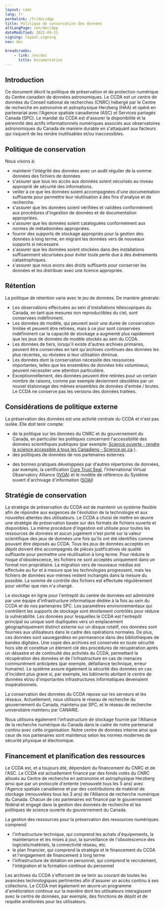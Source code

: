 ```yaml
---
layout: cadc
lang: fr
permalink: /fr/doc/dpp
title: Politique de conservation des données
altLangPage: /en/doc/dpp
dateModified: 2022-09-21
signing: layout.signing
nav: doc

breadcrumbs:
    - link: /en/doc
      title: Documentation
---
```


<h2>Introduction</h2>
<p>
    Ce document d&eacute;crit la politique de pr&eacute;servation et de protection num&eacute;rique du Centre canadien de donn&eacute;es astronomiques. Le CCDA 
    est un centre de donn&eacute;es du Conseil national de recherches (CNRC) h&eacute;berg&eacute; par le Centre de recherche en astronomie et astrophysique 
    Herzberg (HAA) et op&eacute;r&eacute; en partenariat avec l'Agence spatiale canadienne (ASC) et Services partag&eacute;s Canada (SPC). Le mandat du CCDA 
    est d'assurer la disponibilit&eacute; et la p&eacute;rennit&eacute; des actifs informationnels num&eacute;riques associ&eacute;s aux observatoires astronomiques du 
    Canada de mani&egrave;re durable en s'attaquant aux facteurs qui risquent de les rendre inutilisables et/ou inaccessibles.
</p>

<h2>Politique de conservation</h2>
<p>Nous visons &agrave;:</p>
<ul>
    <li>maintenir l'int&eacute;grit&eacute; des donn&eacute;es avec un audit r&eacute;gulier de la somme donn&eacute;es des fichiers de donn&eacute;es</li>
    <li>s'assurer que tous les acc&egrave;s aux donn&eacute;es soient s&eacute;curis&eacute;s au niveau appropri&eacute; de s&eacute;curit&eacute; des informations.</li>
    <li>veiller &agrave; ce que les donn&eacute;es soient accompagn&eacute;es d'une documentation suffisante pour permettre leur r&eacute;utilisation &agrave; des fins d'analyse et de recherche.</li>
    <li>s'assurer que les donn&eacute;es soient v&eacute;rifi&eacute;es et valid&eacute;es conform&eacute;ment aux proc&eacute;dures d'ingestion de donn&eacute;es et de documentation appropri&eacute;es.</li>
    <li>s'assurer que les donn&eacute;es soient catalogu&eacute;es conform&eacute;ment aux normes de m&eacute;tadonn&eacute;es appropri&eacute;es.</li>
    <li>fournir des supports de stockage appropri&eacute;s pour la gestion des donn&eacute;es &agrave; long terme, en migrant les donn&eacute;es vers de nouveaux supports si n&eacute;cessaire.</li>
    <li>s'assurer que les donn&eacute;es soient stock&eacute;es dans des installations suffisamment s&eacute;curis&eacute;es pour &eacute;viter toute perte due &agrave; des &eacute;v&eacute;nements catastrophiques.</li>
    <li>s'assurer que nous avons des droits suffisants pour conserver les donn&eacute;es et les distribuer avec une licence appropri&eacute;e.</li>
</ul>

<h2>R&eacute;tention</h2>
<p>La politique de r&eacute;tention varie avec le jeu de donn&eacute;es. De mani&egrave;re g&eacute;n&eacute;rale:</p>
<ul>
    <li>Les observations effectu&eacute;es au sein d'installations t&eacute;lescopiques du Canada, en tant que mesures non reproductibles du ciel, sont conserv&eacute;es ind&eacute;finiment.</li>
    <li>Les donn&eacute;es de mod&egrave;le, qui peuvent avoir une dur&eacute;e de conservation limit&eacute;e et peuvent être retir&eacute;es, mais &agrave; ce jour sont conserv&eacute;es ind&eacute;finiment car la capacit&eacute; de stockage a augment&eacute; plus rapidement que les jeux de donn&eacute;es de mod&egrave;le stock&eacute;s au sein du CCDA.</li>
    <li>Les donn&eacute;es de tiers, lorsqu'il existe d'autres archives primaires, peuvent être conserv&eacute;es en tant qu'archives continues des donn&eacute;es les plus r&eacute;centes, ou r&eacute;vis&eacute;es si leur utilisation diminue.</li>
    <li>Les donn&eacute;es dont la conservation n&eacute;cessite des ressources importantes, telles que les ensembles de donn&eacute;es tr&egrave;s volumineux, peuvent n&eacute;cessiter une attention particuli&egrave;re.</li>
    <li>Exceptionnellement, des donn&eacute;es peuvent être retir&eacute;es pour un certain nombre de raisons, comme par exemple deviennent obsol&egrave;tes par un nouvel &eacute;talonnage des mêmes ensembles de donn&eacute;es d'entr&eacute;e / brutes. Le CCDA ne conserve pas les versions des donn&eacute;es trait&eacute;es.</li>
</ul>

<h2>Consid&eacute;rations de politique externe</h2>
<p>La pr&eacute;servation des donn&eacute;es est une activit&eacute; centrale du CCDA et n'est pas isol&eacute;e. Elle doit tenir compte:</p>
<ul>
    <li>de la politique sur les donn&eacute;es du CNRC et du gouvernement du Canada, en particulier les politiques concernant 
        l'accessibilit&eacute; des donn&eacute;es scientifiques publiques (par exemple: <a href="https://science.gc.ca/eic/site/063.nsf/eng/h_98054.html">Science 
            ouverte - rendre la science accessible &agrave; tous les Canadiens - Science.gc.ca</a> ).</li>
    <li>des politiques de donn&eacute;es de nos partenaires externes</li>
    <li><p data-renderer-start-pos="3280">des bonnes pratiques d&eacute;velopp&eacute;es par d'autres r&eacute;pertoires de donn&eacute;es, par exemple, 
        la certification <a href="https://www.coretrustseal.org/">Core Trust Seal</a>, l'International Virtual Observatory 
        Alliance (<a href="https://ivoa.net">IVOA</a>) et le mod&egrave;le de r&eacute;f&eacute;rence du Syst&egrave;me ouvert d'archivage 
        d'information (<a href="https://www.iso.org/fr/standard/57284.html">SOAI</a>)</li>
</ul>

<h2>Strat&eacute;gie de conservation</h2>
<p>
    La strat&eacute;gie de pr&eacute;servation du CCDA est de maintenir un syst&egrave;me flexible afin de r&eacute;pondre aux exigences de l'&eacute;volution de la technologie et aux nouvelles attentes des utilisateurs. Le CCDA a choisi de mettre en œuvre une strat&eacute;gie de pr&eacute;servation bas&eacute;e sur des formats de fichiers ouverts et disponibles. La même proc&eacute;dure d'ingestion est utilis&eacute;e pour toutes les ressources de donn&eacute;es et aucun jugement n'est port&eacute; sur la valeur scientifique des jeux de donn&eacute;es une fois qu'ils ont &eacute;t&eacute; identifi&eacute;s comme pouvant être d&eacute;pos&eacute;s au CCDA. Tous les jeux de donn&eacute;es accept&eacute;s en d&eacute;p&ocirc;t doivent être accompagn&eacute;s de pi&egrave;ces justificatives de qualit&eacute; suffisante pour permettre une r&eacute;utilisation &agrave; long terme. Pour r&eacute;duire le risque d'obsolescence, les fichiers ne sont accept&eacute;s uniquement dans un format non propri&eacute;taire.
    La migration vers de nouveaux m&eacute;dias est effectu&eacute;e au fur et &agrave; mesure que les technologies progressent, mais les fichiers de donn&eacute;es eux-mêmes restent inchang&eacute;s dans la mesure du possible. La somme de contr&ocirc;le des fichiers est effectu&eacute;e r&eacute;guli&egrave;rement pour v&eacute;rifier que rien n'a chang&eacute;.
</p>
<p>
    Le stockage en ligne pour l'entrep&ocirc;t du centre de donn&eacute;es est administr&eacute; par une &eacute;quipe d'infrastructure informatique d&eacute;di&eacute;e &agrave; la fois au sein du CCDA et de nos partenaires SPC. Les param&egrave;tres environnementaux qui contr&ocirc;lent les supports de stockage sont &eacute;troitement contr&ocirc;l&eacute;s pour r&eacute;duire la vuln&eacute;rabilit&eacute;. Les donn&eacute;es pour lesquelles le CCDA est l'entrep&ocirc;t principal ou unique sont dupliqu&eacute;es vers un emplacement g&eacute;ographiquement distinct externe sur un disque rotatif, ces donn&eacute;es sont fournies aux utilisateurs dans le cadre des op&eacute;rations normales. De plus, ces donn&eacute;es sont sauvegard&eacute;es en permanence dans des biblioth&egrave;ques de bandes digitales. Une copie des archives est conserv&eacute;e en toute s&eacute;curit&eacute; hors site et constitue un &eacute;l&eacute;ment cl&eacute; des proc&eacute;dures de r&eacute;cup&eacute;ration apr&egrave;s un d&eacute;sastre et de continuit&eacute; des activit&eacute;s du CCDA, permettant la r&eacute;cup&eacute;ration des donn&eacute;es et de l'infrastructure en cas de menaces commun&eacute;ment anticip&eacute;es (par exemple, d&eacute;faillance technique, erreur humaine). Le syst&egrave;me assure &eacute;galement la s&eacute;curit&eacute; des donn&eacute;es en cas d'incident plus grave si, par exemple, les bâtiments abritant le centre de donn&eacute;es et/ou d'importantes infrastructures informatiques devenaient inop&eacute;rationnels.
</p>
<p>
    La conservation des donn&eacute;es du CCDA repose sur les serveurs et les r&eacute;seaux. Actuellement, nous utilisons le r&eacute;seau de recherche du gouvernement du Canada, maintenu par SPC, et le r&eacute;seau de recherche universitaire maintenu par CANARIE.
</p> 
<p>
    Nous utilisons &eacute;galement l'infrastructure de stockage fournie par l'Alliance de la recherche num&eacute;rique du Canada dans le cadre de notre partenariat continu avec cette organisation. Notre centre de donn&eacute;es interne ainsi que ceux de nos partenaires sont maintenus selon les normes modernes de s&eacute;curit&eacute; physique et &eacute;lectronique.
</p>

<h2>Financement et planification des ressources</h2>
<p>
    Le CCDA est, et a toujours &eacute;t&eacute;, d&eacute;pendant du financement du CNRC et de l'ASC. Le CCDA est actuellement financ&eacute; par des fonds vot&eacute;s du CNRC allou&eacute;s au Centre de recherche en astronomie et astrophysique Herzberg ainsi que par un protocole d'entente (renouvel&eacute; tous les 5 ans) avec l'Agence spatiale canadienne et par des contributions de mat&eacute;riel de stockage (renouvel&eacute;es tous les 3 ans) de l'Alliance de recherche num&eacute;rique du Canada. Chacun de ces partenaires est financ&eacute; par le gouvernement f&eacute;d&eacute;ral et engag&eacute; dans la gestion des donn&eacute;es de recherche et les politiques de science ouverte du gouvernement du Canada.
</p>
<p>La gestion des ressources pour la pr&eacute;servation des ressources num&eacute;riques comprend:</p>
<ul>
    <li>l'infrastructure technique, qui comprend les achats d'&eacute;quipements, la maintenance et les mises &agrave; jour, la surveillance de l'obsolescence des logiciels/mat&eacute;riels, la connectivit&eacute; r&eacute;seau, etc.</li>
    <li>le plan financier, qui comprend la strat&eacute;gie et le financement du CCDA et l'engagement de financement &agrave; long terme</li>
    <li>l'infrastructure de dotation en personnel, qui comprend le recrutement, l'int&eacute;gration et la formation continue du personnel</li>
</ul>
<p>
    Les archives du CCDA s'efforcent de se tenir au courant de toutes les avanc&eacute;es technologiques pertinentes afin d'assurer un acc&egrave;s continu &agrave; ses collections. Le CCDA met &eacute;galement en œuvre un programme d'am&eacute;lioration continue sur la mani&egrave;re dont les utilisateurs interagissent avec le centre de donn&eacute;es, par exemple, des fonctions de d&eacute;p&ocirc;t et de requête am&eacute;lior&eacute;es pour les utilisateurs.
</p>

